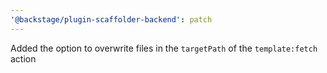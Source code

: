 ```yaml
---
'@backstage/plugin-scaffolder-backend': patch
---
```


Added the option to overwrite files in the `targetPath` of the `template:fetch` action
